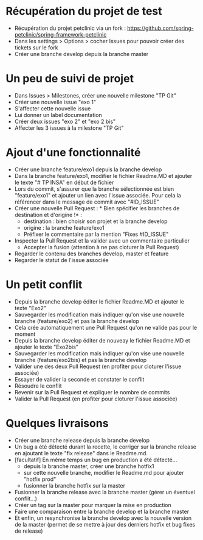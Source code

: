 # Récupération du projet de test
- Récupération du projet petclinic via un fork : https://github.com/spring-petclinic/spring-framework-petclinic
- Dans les settings > Options > cocher Issues pour pouvoir créer des tickets sur le fork
- Créer une branche develop depuis la branche master

# Un peu de suivi de projet
- Dans Issues > Milestones, créer une nouvelle milestone "TP Git"
- Créer une nouvelle issue "exo 1"
- S'affecter cette nouvelle issue
- Lui donner un label documentation
- Créer deux issues "exo 2" et "exo 2 bis"
- Affecter les 3 issues à la milestone "TP Git"

# Ajout d'une fonctionnalité
- Créer une branche feature/exo1 depuis la branche develop
- Dans la branche feature/exo1, modifier le fichier Readme.MD et ajouter le texte "# TP INSA" en début de fichier
- Lors du commit, s'assurer que la branche sélectionnée est bien "feature/exo1" et ajouter un lien avec l'issue associée. Pour cela la référencer dans le message de commit avec "#ID_ISSUE"
- Créer une nouvelle Pull Request : * Bien spécifier les branches de destination et d'origine !* : 
  - destination : bien choisir son projet et la branche develop
  - origine : la branche feature/exo1
  - Préfixer le commentaire par la mention "Fixes #ID_ISSUE"
- Inspecter la Pull Request et la valider avec un commentaire particulier
  - Accepter la fusion (attention à ne pas cloturer la Pull Request)
- Regarder le contenu des branches develop, master et feature
- Regarder le statut de l'issue associée

# Un petit conflit
- Depuis la branche develop éditer le fichier Readme.MD et ajouter le texte "Exo2"
- Sauvegarder les modification mais indiquer qu'on vise une nouvelle branche (feature/exo2) et pas la branche develop
- Cela crée automatiquement une Pull Request qu'on ne valide pas pour le moment
- Depuis la branche develop éditer de nouveay le fichier Readme.MD et ajouter le texte "Exo2bis"
- Sauvegarder les modification mais indiquer qu'on vise une nouvelle branche (feature/exo2bis) et pas la branche develop
- Valider une des deux Pull Request (en profiter pour cloturer l'issue associée)
- Essayer de valider la seconde et constater le conflit
- Résoudre le conflit
- Revenir sur la Pull Request et expliquer le nombre de commits
- Valider la Pull Request (en profiter pour cloturer l'issue associée)

# Quelques livraisons
- Créer une branche release depuis la branche develop
- Un bug a été détecté durant la recette, le corriger sur la branche release en ajoutant le texte "fix release" dans le Readme.md.
- [facultatif] En même temps un bug en production a été détecté...
  - depuis la branche master, créer une branche hotfix1
  - sur cette nouvelle branche, modifier le Readme.md pour ajouter "hotfix prod"
  - fusionner la branche hotfix sur la master
 - Fusionner la branche release avec la branche master (gérer un éventuel conflit...)
 - Créer un tag sur la master pour marquer la mise en production
 - Faire une comparaison entre la branche develop et la branche master
 - Et enfin, un resynchronise la branche develop avec la nouvelle version de la master (permet de se mettre à jour des derniers hotfix et bug fixes de release)
 
